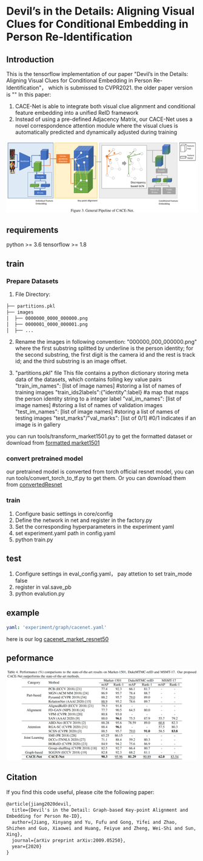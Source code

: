 # Devil’s in the Details: Aligning Visual Clues for Conditional Embedding in Person Re-Identification

## Introduction
This is the tensorflow implementation of our paper "Devil’s in the Details: Aligning Visual Clues for Conditional Embedding in Person Re-Identification"，
which is submissed to CVPR2021.  the older paper version is ""
In this paper:
1) CACE-Net is able to integrate both visual clue alignment and conditional feature embedding into a unified ReID framework
2) Instead of using a pre-defined Adjacency Matrix, our CACE-Net uses a novel correspondence attention module where the visual clues is automatically predicted and dynamically adjusted during training

![image](pipeline.png)

## requirements
python >= 3.6
tensorflow >= 1.8

## train
### Prepare Datasets
1. File Directory:
```
├── partitions.pkl
├── images
│  ├── 0000000_0000_000000.png
│  ├── 0000001_0000_000001.png
│  ├── ...
```

2. Rename the images in following convention:
"000000_000_000000.png"
where the first substring splitted by underline is the person identity;
for the second substring, the first digit is the camera id and the rest is track id;
and the third substring is an image offset. 

3. "partitions.pkl" file
This file contains a python dictionary storing meta data of the datasets, which contains folling key value pairs
"train_im_names": [list of image names] #storing a list of names of training images
"train_ids2labels":{"identity":label} #a map that maps the person identity string to a integer label
"val_im_names": [list of image names] #storing a list of names of validation images
"test_im_names": [list of image names] #storing a list of names of testing images
"test_marks"/"val_marks": [list of 0/1] #0/1 indicates if an image is in gallery

you can run tools/transform_market1501.py to get the formatted dataset or download from [formatted market1501](https://drive.google.com/file/d/1tqRV9ECq3zufuGzXpCvk3SF5jJEa51EB/view?usp=sharing)

### convert pretrained model
our pretrained model is converted from torch official resnet model, you can run tools/convert_torch_to_tf.py to get them.
Or you can download them from [convertedResnet](https://drive.google.com/file/d/1Lxhj9RpzwXerJ-p4lD4RmEnuaoIxDCdT/view?usp=sharing)

### train 
1. Configure basic settings in core/config
2. Define the network in net and register in the factory.py
3. Set the corresponding hyperparameters in the experiment yaml
4. set experiment.yaml path in config.yaml 
5. python train.py

## test
1. Configure settings in eval_config.yaml， pay attetion to set train_mode false
2. register in val.save_pb
3. python evalution.py

## example
```yaml
yaml: 'experiment/graph/cacenet.yaml'
```
here is our log [cacenet_market_resnet50](https://drive.google.com/file/d/16NcFxuMAGTgt0rZUeEopQDYa3So1gscN/view?usp=sharing)

## peformance
![image](performance.png) 

## Citation

If you find this code useful, please cite the following paper:

```
@article{jiang2020devil,
  title={Devil's in the Detail: Graph-based Key-point Alignment and Embedding for Person Re-ID},
  author={Jiang, Xinyang and Yu, Fufu and Gong, Yifei and Zhao, Shizhen and Guo, Xiaowei and Huang, Feiyue and Zheng, Wei-Shi and Sun, Xing},
  journal={arXiv preprint arXiv:2009.05250},
  year={2020}
}
```




